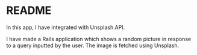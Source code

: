 # README

In this app, I have integrated with Unsplash API.

I have made a Rails application which shows a random picture in response to a query inputted by the user. The image is fetched using Unsplash.
